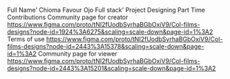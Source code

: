 Full Name' Chioma Favour Ojo
Full stack' Project Designing Part Time
Contributions
Community page for creator   https://www.figma.com/proto/tNI2fUodbSyrhaBGbOxiV9/Col-films-designs?node-id=1924%3A6275&scaling=scale-down&page-id=1%3A2
Terms of use   https://www.figma.com/proto/tNI2fUodbSyrhaBGbOxiV9/Col-films-designs?node-id=2443%3A15378&scaling=scale-down&page-id=1%3A2
Community page for viewer    https://www.figma.com/proto/tNI2fUodbSyrhaBGbOxiV9/Col-films-designs?node-id=2443%3A15201&scaling=scale-down&page-id=1%3A2

